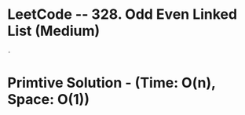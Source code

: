 # LeetCode -- 328. Odd Even Linked List (Medium)

    - 
    

# Primtive Solution - (Time: O(n), Space: O(1))